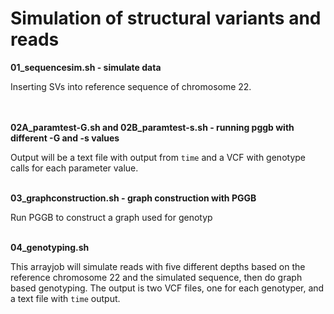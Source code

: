 
# Simulation of structural variants and reads

**01_sequencesim.sh - simulate data**

Inserting SVs into reference sequence of chromosome 22.  
<br/>
<br/>

**02A_paramtest-G.sh and 02B_paramtest-s.sh - running pggb with different -G and -s values**

Output will be a text file with output from `time` and a VCF with genotype calls for each parameter value.
<br/>
<br/>

**03_graphconstruction.sh - graph construction with PGGB**

Run PGGB to construct a graph used for genotyp
<br/>
<br/>

**04_genotyping.sh**

This arrayjob will simulate reads with five different depths based on the reference chromosome 22 and the simulated sequence, then do graph based genotyping.
The output is two VCF files, one for each genotyper, and a text file with `time` output.
